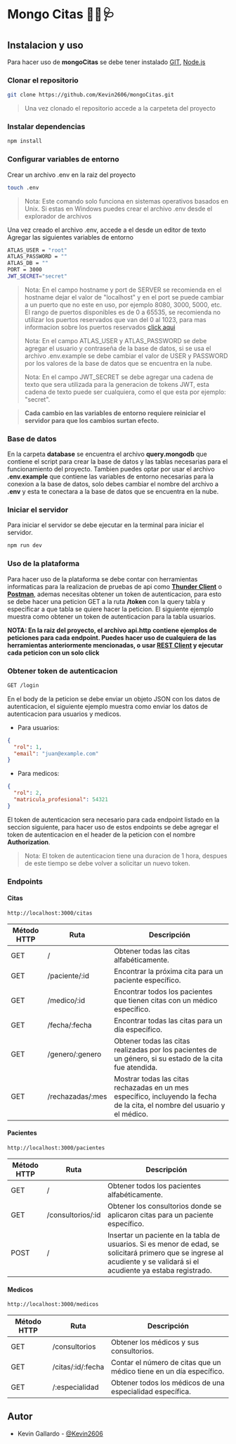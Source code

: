 # Mongo Citas 💉💊🩺

## Instalacion y uso
Para hacer uso de **mongoCitas**  se debe tener instalado [GIT](https://git-scm.com/), [Node.js](https://nodejs.org/es/)

### Clonar el repositorio
```bash
git clone https://github.com/Kevin2606/mongoCitas.git
```
> Una vez clonado el repositorio accede a la carpeteta del proyecto
### Instalar dependencias
```bash
npm install
```
### Configurar variables de entorno
Crear un archivo .env en la raiz del proyecto
```bash
touch .env
```
> Nota: Este comando solo funciona en sistemas operativos basados en Unix.
> Si estas en Windows puedes crear el archivo .env desde el explorador de archivos

Una vez creado el archivo .env, accede a el desde un editor de texto
Agregar las siguientes variables de entorno
```bash
ATLAS_USER = "root"
ATLAS_PASSWORD = ""
ATLAS_DB = ""
PORT = 3000
JWT_SECRET="secret"
```
> Nota: En el campo hostname y port de SERVER se recomienda en el hostname dejar el valor de "localhost" y en el port se puede cambiar a un puerto que no este en uso, por ejemplo 8080, 3000, 5000, etc. El rango de puertos disponibles es de 0 a 65535, se recomienda no utilizar los puertos reservados que van del 0 al 1023, para mas informacion sobre los puertos reservados [click aqui](https://es.wikipedia.org/wiki/Anexo:Puertos_de_red_utilizados_por_protocolos_de_transporte)
>
> Nota: En el campo ATLAS_USER y ATLAS_PASSWORD se debe agregar el usuario y contraseña de la base de datos, si se usa el archivo .env.example se debe cambiar el valor de USER y PASSWORD por los valores de la base de datos que se encuentra en la nube.
> 
> Nota: En el campo JWT_SECRET se debe agregar una cadena de texto que sera utilizada para la generacion de tokens JWT, esta cadena de texto puede ser cualquiera, como el que esta por ejemplo: "secret".

>**Cada cambio en las variables de entorno requiere reiniciar el servidor para que los cambios surtan efecto.**

### Base de datos
En la carpeta **database** se encuentra el archivo **query.mongodb** que contiene el script para crear la base de datos y las tablas necesarias para el funcionamiento del proyecto. Tambien puedes optar por usar el archivo **.env.example** que contiene las variables de entorno necesarias para la conexion a la base de datos, solo debes cambiar el nombre del archivo a **.env** y esta te conectara a la base de datos que se encuentra en la nube.


### Iniciar el servidor
Para iniciar el servidor se debe ejecutar en la terminal para iniciar el servidor.

```bash
npm run dev
```

### Uso de la plataforma
Para hacer uso de la plataforma se debe contar con herramientas informaticas para la realizacion de pruebas de api como **[Thunder Client](https://www.thunderclient.com/)** o **[Postman](https://www.postman.com/)**, ademas necesitas obtener un token de autenticacion, para esto se debe hacer una peticion GET a la ruta **/token** con la query tabla y especificar a que tabla se quiere hacer la peticion. 
El siguiente ejemplo muestra como obtener un token de autenticacion para la tabla usuarios.

**NOTA: En la raiz del proyecto, el archivo api.http contiene ejemplos de peticiones para cada endpoint. Puedes hacer uso de cualquiera de las herramientas anteriormente mencionadas, o usar [REST Client](https://marketplace.visualstudio.com/items?itemName=humao.rest-client) y ejecutar cada peticion con un solo click**


### Obtener token de autenticacion
```bash
GET /login
```
En el body de la peticion se debe enviar un objeto JSON con los datos de autenticacion, el siguiente ejemplo muestra como enviar los datos de autenticacion para usuarios y medicos.

- Para usuarios:
```json
{
  "rol": 1,
  "email": "juan@example.com"
}
```
- Para medicos:
```json
{
  "rol": 2,
  "matricula_profesional": 54321
}
```


El token de autenticacion sera necesario para cada endpoint listado en la seccion siguiente, para hacer uso de estos endpoints se debe agregar el token de autenticacion en el header de la peticion con el nombre **Authorization**.
> Nota: El token de autenticacion tiene una duracion de 1 hora, despues de este tiempo se debe volver a solicitar un nuevo token.

### Endpoints

#### Citas
```Bash
http://localhost:3000/citas
```

| Método HTTP | Ruta                               | Descripción                                                            |
|-------------|------------------------------------|------------------------------------------------------------------------|
| GET         | /                                  | Obtener todas las citas alfabéticamente.                               |
| GET         | /paciente/:id                      | Encontrar la próxima cita para un paciente específico.                 |
| GET         | /medico/:id                        | Encontrar todos los pacientes que tienen citas con un médico específico.|
| GET         | /fecha/:fecha                      | Encontrar todas las citas para un día específico.                       |
| GET         | /genero/:genero                    | Obtener todas las citas realizadas por los pacientes de un género, si su estado de la cita fue atendida.|
| GET         | /rechazadas/:mes                   | Mostrar todas las citas rechazadas en un mes específico, incluyendo la fecha de la cita, el nombre del usuario y el médico.|

#### Pacientes
```Bash
http://localhost:3000/pacientes
```

| Método HTTP | Ruta                               | Descripción                                                            |
|-------------|------------------------------------|------------------------------------------------------------------------|
| GET         | /                                  | Obtener todos los pacientes alfabéticamente.                           |
| GET         | /consultorios/:id                  | Obtener los consultorios donde se aplicaron citas para un paciente específico. |
| POST        | /                                  | Insertar un paciente en la tabla de usuarios. Si es menor de edad, se solicitará primero que se ingrese al acudiente y se validará si el acudiente ya estaba registrado. |

#### Medicos
```Bash
http://localhost:3000/medicos
```

| Método HTTP | Ruta                               | Descripción                                                            |
|-------------|------------------------------------|------------------------------------------------------------------------|
| GET         | /consultorios                      | Obtener los médicos y sus consultorios.                                 |
| GET         | /citas/:id/:fecha                  | Contar el número de citas que un médico tiene en un día específico.    |
| GET         | /:especialidad                     | Obtener todos los médicos de una especialidad específica.              |


## Autor

- Kevin Gallardo - [@Kevin2606](https://github.com/Kevin2606)